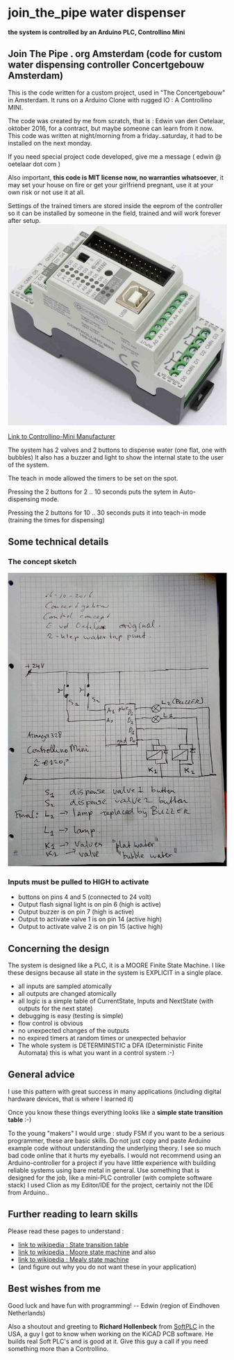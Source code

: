 # join_the_pipe water dispenser

__the system is controlled by an Arduino PLC, Controllino Mini__

## Join The Pipe . org Amsterdam (code for custom water dispensing controller Concertgebouw Amsterdam)

This is the code written for a custom project, used in "The Concertgebouw"  in Amsterdam.
It runs on a Arduino Clone with rugged IO : A Controllino MINI.

The code was created by me from scratch, that is : Edwin van den Oetelaar, oktober 2016, for a contract, but maybe someone can learn from it now.
This code was written at night/morning from a friday..saturday, it had to be installed on the next monday.

If you need special project code developed, give me a message ( edwin @ oetelaar dot com )

Also important, __this code is MIT license now, no warranties whatsoever__, it may set your house on fire or get your girlfriend pregnant, use it at your own risk or not use it at all.

Settings of the trained timers are stored inside the eeprom of the controller so it can be installed by someone in the field, trained and will work forever after setup.
![Image of Controllino Mini](CONTROLLINO_MINI.jpg)

[Link to Controllino-Mini Manufacturer](https://www.controllino.biz/product/controllino-mini/)

The system has 2 valves and 2 buttons to dispense water (one flat, one with bubbles)
It also has a buzzer and light to show the internal state to the user of the system.

The teach in mode allowed the timers to be set on the spot.

Pressing the 2 buttons for 2 .. 10 seconds puts the sytem in Auto-dispensing mode.

Pressing the 2 buttons for 10 .. 30 seconds puts it into teach-in mode (training the times for dispensing)

## Some technical details

### The concept sketch

![Image of Concept Electrical schematic](controllino_concept_JTP.jpg)


### Inputs must be pulled to HIGH to activate

* buttons on pins 4 and 5 (connected to 24 volt)
* Output flash signal light is on pin 6 (high is active)
* Output buzzer is on pin 7 (high is active)
* Output to activate valve 1 is on pin 14 (active high)
* Output to activate valve 2 is on pin 15 (active high)

## Concerning the design

The system is designed like a PLC, it is a MOORE Finite State Machine.
I like these designs because all state in the system is EXPLICIT in a single place.

* all inputs are sampled atomically
* all outputs are changed atomically
* all logic is a simple table of CurrentState, Inputs and NextState (with outputs for the next state)
* debugging is easy (testing is simple)
* flow control is obvious
* no unexpected changes of the outputs
* no expired timers at random times or unexpected behavior
* The whole system is DETERMINISTIC a DFA (Deterministic Finite Automata) this is what you want in a control system :-)

## General advice

I use this pattern with great success in many applications (including digital hardware devices, that is where I learned it)

Once you know these things everything looks like a __simple state transition table__ :-)

To the young "makers" I would urge : study FSM if you want to be a serious programmer, these are basic skills. Do not just copy and paste Arduino example code without understanding the underlying theory. I see so much bad code online that it hurts my eyeballs.
I would not recommend using an Arduino-controller for a project if you have little experience with building reliable systems using bare metal in general. Use something that is designed for the job, like a mini-PLC controller (with complete software stack) I used Clion as my Editor/IDE for the project, certainly not the IDE from Arduino..

## Further reading to learn skills

Please read these pages to understand :

* [link to wikipedia : State transition table](https://en.wikipedia.org/wiki/State-transition_table) 
* [link to wikipedia : Moore state machine](https://en.wikipedia.org/wiki/Moore_machine) and also
* [link to wikipedia : Mealy state machine](https://en.wikipedia.org/wiki/Mealy_machine)
* (and figure out why you do not want these in your application)

## Best wishes from me

Good luck and have fun with programming!
-- Edwin (region of Eindhoven Netherlands)

Also a shoutout and greeting to __Richard Hollenbeck__ from [SoftPLC](http://www.softplc.com/products/controllers/) in the USA, a guy I got to know when working on the KiCAD PCB software. 
He builds real Soft PLC's and is good at it. Give this guy a call if you need something more than a Controllino.
